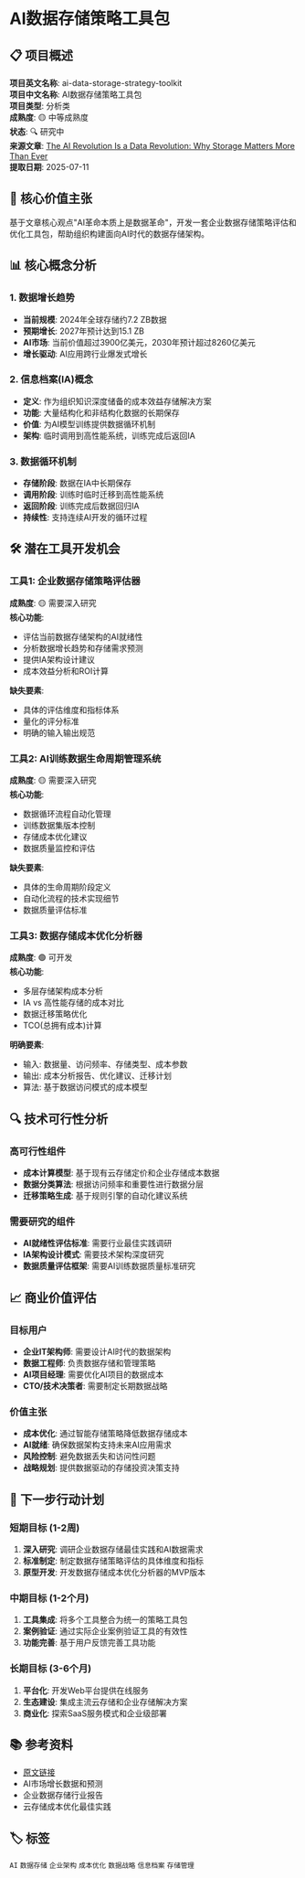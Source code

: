 # AI数据存储策略工具包

## 📋 项目概述

**项目英文名称**: ai-data-storage-strategy-toolkit  
**项目中文名称**: AI数据存储策略工具包  
**项目类型**: 分析类  
**成熟度**: 🟡 中等成熟度  
**状态**: 🔍 研究中  
**来源文章**: [The AI Revolution Is a Data Revolution: Why Storage Matters More Than Ever](https://www.unite.ai/the-ai-revolution-is-a-data-revolution-why-storage-matters-more-than-ever/)  
**提取日期**: 2025-07-11  

## 🎯 核心价值主张

基于文章核心观点"AI革命本质上是数据革命"，开发一套企业数据存储策略评估和优化工具包，帮助组织构建面向AI时代的数据存储架构。

## 📊 核心概念分析

### 1. 数据增长趋势
- **当前规模**: 2024年全球存储约7.2 ZB数据
- **预期增长**: 2027年预计达到15.1 ZB
- **AI市场**: 当前价值超过3900亿美元，2030年预计超过8260亿美元
- **增长驱动**: AI应用跨行业爆发式增长

### 2. 信息档案(IA)概念
- **定义**: 作为组织知识深度储备的成本效益存储解决方案
- **功能**: 大量结构化和非结构化数据的长期保存
- **价值**: 为AI模型训练提供数据循环机制
- **架构**: 临时调用到高性能系统，训练完成后返回IA

### 3. 数据循环机制
- **存储阶段**: 数据在IA中长期保存
- **调用阶段**: 训练时临时迁移到高性能系统
- **返回阶段**: 训练完成后数据回归IA
- **持续性**: 支持连续AI开发的循环过程

## 🛠️ 潜在工具开发机会

### 工具1: 企业数据存储策略评估器
**成熟度**: 🟡 需要深入研究  
**核心功能**:
- 评估当前数据存储架构的AI就绪性
- 分析数据增长趋势和存储需求预测
- 提供IA架构设计建议
- 成本效益分析和ROI计算

**缺失要素**:
- 具体的评估维度和指标体系
- 量化的评分标准
- 明确的输入输出规范

### 工具2: AI训练数据生命周期管理系统
**成熟度**: 🟡 需要深入研究  
**核心功能**:
- 数据循环流程自动化管理
- 训练数据集版本控制
- 存储成本优化建议
- 数据质量监控和评估

**缺失要素**:
- 具体的生命周期阶段定义
- 自动化流程的技术实现细节
- 数据质量评估标准

### 工具3: 数据存储成本优化分析器
**成熟度**: 🟢 可开发  
**核心功能**:
- 多层存储架构成本分析
- IA vs 高性能存储的成本对比
- 数据迁移策略优化
- TCO(总拥有成本)计算

**明确要素**:
- 输入: 数据量、访问频率、存储类型、成本参数
- 输出: 成本分析报告、优化建议、迁移计划
- 算法: 基于数据访问模式的成本模型

## 🔍 技术可行性分析

### 高可行性组件
- **成本计算模型**: 基于现有云存储定价和企业存储成本数据
- **数据分类算法**: 根据访问频率和重要性进行数据分层
- **迁移策略生成**: 基于规则引擎的自动化建议系统

### 需要研究的组件
- **AI就绪性评估标准**: 需要行业最佳实践调研
- **IA架构设计模式**: 需要技术架构深度研究
- **数据质量评估框架**: 需要AI训练数据质量标准研究

## 📈 商业价值评估

### 目标用户
- **企业IT架构师**: 需要设计AI时代的数据架构
- **数据工程师**: 负责数据存储和管理策略
- **AI项目经理**: 需要优化AI项目的数据成本
- **CTO/技术决策者**: 需要制定长期数据战略

### 价值主张
- **成本优化**: 通过智能存储策略降低数据存储成本
- **AI就绪**: 确保数据架构支持未来AI应用需求
- **风险控制**: 避免数据丢失和访问性问题
- **战略规划**: 提供数据驱动的存储投资决策支持

## 🚀 下一步行动计划

### 短期目标 (1-2周)
1. **深入研究**: 调研企业数据存储最佳实践和AI数据需求
2. **标准制定**: 制定数据存储策略评估的具体维度和指标
3. **原型开发**: 开发数据存储成本优化分析器的MVP版本

### 中期目标 (1-2个月)
1. **工具集成**: 将多个工具整合为统一的策略工具包
2. **案例验证**: 通过实际企业案例验证工具的有效性
3. **功能完善**: 基于用户反馈完善工具功能

### 长期目标 (3-6个月)
1. **平台化**: 开发Web平台提供在线服务
2. **生态建设**: 集成主流云存储和企业存储解决方案
3. **商业化**: 探索SaaS服务模式和企业级部署

## 📚 参考资料

- [原文链接](https://www.unite.ai/the-ai-revolution-is-a-data-revolution-why-storage-matters-more-than-ever/)
- AI市场增长数据和预测
- 企业数据存储行业报告
- 云存储成本优化最佳实践

## 🏷️ 标签

`AI` `数据存储` `企业架构` `成本优化` `数据战略` `信息档案` `存储管理`